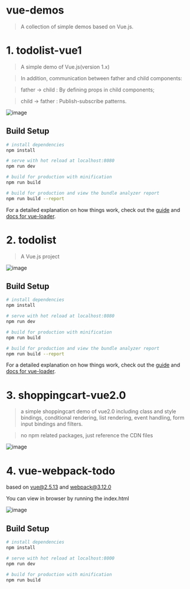 # vue-demos
> A collection of simple demos based on Vue.js.

# 1. todolist-vue1

> A simple demo of Vue.js(version 1.x)

> In addition, communication between father and child components:

> father -> child : By defining props in child components;

> child -> father : Publish-subscribe patterns.

![image](https://github.com/wuln/vue-demos/blob/master/imgs/todolist1.gif)

## Build Setup

``` bash
# install dependencies
npm install

# serve with hot reload at localhost:8080
npm run dev

# build for production with minification
npm run build

# build for production and view the bundle analyzer report
npm run build --report
```

For a detailed explanation on how things work, check out the [guide](http://vuejs-templates.github.io/webpack/) and [docs for vue-loader](http://vuejs.github.io/vue-loader).

# 2. todolist

> A Vue.js project

![image](https://github.com/wuln/vue-demos/blob/master/imgs/todolist2.gif)

## Build Setup

``` bash
# install dependencies
npm install

# serve with hot reload at localhost:8080
npm run dev

# build for production with minification
npm run build

# build for production and view the bundle analyzer report
npm run build --report
```

For a detailed explanation on how things work, check out the [guide](http://vuejs-templates.github.io/webpack/) and [docs for vue-loader](http://vuejs.github.io/vue-loader).

# 3. shoppingcart-vue2.0

> a simple shoppingcart demo of vue2.0 including class and style bindings, conditional rendering, list rendering, event handling, form input bindings and filters.

>no npm related packages, just reference the CDN files

![image](https://github.com/wuln/vue-demos/blob/master/imgs/cart.gif)

# 4. vue-webpack-todo

based on vue@2.5.13 and webpack@3.12.0

You can view in browser by running the index.html

![image](https://github.com/wuln/vue-demos/blob/master/imgs/vue-webpack-todo.gif)

## Build Setup

``` bash
# install dependencies
npm install

# serve with hot reload at localhost:8000
npm run dev

# build for production with minification
npm run build

```

